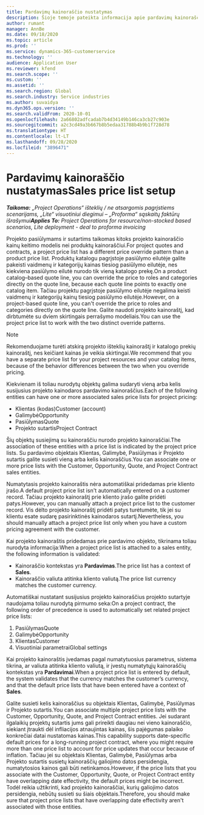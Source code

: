 ```yaml
---
title: Pardavimų kainoraščio nustatymas
description: Šioje temoje pateikta informacija apie pardavimų kainoraščius, skirtus projektų kainodarai.
author: rumant
manager: AnnBe
ms.date: 09/18/2020
ms.topic: article
ms.prod: ''
ms.service: dynamics-365-customerservice
ms.technology: ''
audience: Application User
ms.reviewer: kfend
ms.search.scope: ''
ms.custom: ''
ms.assetid: ''
ms.search.region: Global
ms.search.industry: Service industries
ms.author: suvaidya
ms.dyn365.ops.version: ''
ms.search.validFrom: 2020-10-01
ms.openlocfilehash: 2a66802adfcadab7b4d34149b146ca3cb27c903e
ms.sourcegitcommit: a2c3cd49a3b667b8b5edaa31788b4b9b1f728d78
ms.translationtype: HT
ms.contentlocale: lt-LT
ms.lasthandoff: 09/28/2020
ms.locfileid: "3896471"
---
```

# <a name="sales-price-list-setup"></a><span data-ttu-id="ee8df-103">Pardavimų kainoraščio nustatymas</span><span class="sxs-lookup"><span data-stu-id="ee8df-103">Sales price list setup</span></span>

<span data-ttu-id="ee8df-104">_**Taikoma:** „Project Operations“ išteklių / ne atsargomis pagrįstiems scenarijams, „Lite“ visuotiniui diegimui – „Proforma“ sąskaitų faktūrų išrašymui_</span><span class="sxs-lookup"><span data-stu-id="ee8df-104">_**Applies To:** Project Operations for resource/non-stocked based scenarios, Lite deployment - deal to proforma invoicing_</span></span>

<span data-ttu-id="ee8df-105">Projekto pasiūlymams ir sutartims taikomas kitoks projekto kainoraščio kainų keitimo modelis nei produktų kainoraščiui.</span><span class="sxs-lookup"><span data-stu-id="ee8df-105">For project quotes and contracts, a project price list has a different price override pattern than a product price list.</span></span> <span data-ttu-id="ee8df-106">Produktų katalogu pagrįstoje pasiūlymo eilutėje galite pakeisti vaidmenų ir kategorijų kainas tiesiog pasiūlymo eilutėje, nes kiekviena pasiūlymo eilutė nurodo tik vieną katalogo prekę.</span><span class="sxs-lookup"><span data-stu-id="ee8df-106">On a product catalog–based quote line, you can override the price to roles and categories directly on the quote line, because each quote line points to exactly one catalog item.</span></span> <span data-ttu-id="ee8df-107">Tačiau projektu pagrįstoje pasiūlymo eilutėje negalima keisti vaidmenų ir kategorijų kainų tiesiog pasiūlymo eilutėje.</span><span class="sxs-lookup"><span data-stu-id="ee8df-107">However, on a project-based quote line, you can't override the price to roles and categories directly on the quote line.</span></span> <span data-ttu-id="ee8df-108">Galite naudoti projekto kainoraštį, kad dirbtumėte su dviem skirtingais perrašymo modeliais.</span><span class="sxs-lookup"><span data-stu-id="ee8df-108">You can use the project price list to work with the two distinct override patterns.</span></span>

> [!NOTE]
> <span data-ttu-id="ee8df-109">Rekomenduojame turėti atskirą projekto išteklių kainoraštį ir katalogo prekių kainoraštį, nes keičiant kainas jie veikia skirtingai.</span><span class="sxs-lookup"><span data-stu-id="ee8df-109">We recommend that you have a separate price list for your project resources and your catalog items, because of the behavior differences between the two when you override pricing.</span></span>

<span data-ttu-id="ee8df-110">Kiekvienam iš toliau nurodytų objektų galima sudaryti vieną arba kelis susijusius projekto kainodaros pardavimo kainoraščius.</span><span class="sxs-lookup"><span data-stu-id="ee8df-110">Each of the following entities can have one or more associated sales price lists for project pricing:</span></span>

- <span data-ttu-id="ee8df-111">Klientas (kodas)</span><span class="sxs-lookup"><span data-stu-id="ee8df-111">Customer (account)</span></span> 
- <span data-ttu-id="ee8df-112">Galimybė</span><span class="sxs-lookup"><span data-stu-id="ee8df-112">Opportunity</span></span> 
- <span data-ttu-id="ee8df-113">Pasiūlymas</span><span class="sxs-lookup"><span data-stu-id="ee8df-113">Quote</span></span> 
- <span data-ttu-id="ee8df-114">Projekto sutartis</span><span class="sxs-lookup"><span data-stu-id="ee8df-114">Project Contract</span></span>

<span data-ttu-id="ee8df-115">Šių objektų susiejimą su kainoraščiu nurodo projekto kainoraščiai.</span><span class="sxs-lookup"><span data-stu-id="ee8df-115">The association of these entities with a price list is indicated by the project price lists.</span></span> <span data-ttu-id="ee8df-116">Su pardavimo objektais Klientas, Galimybė, Pasiūlymas ir Projekto sutartis galite susieti vieną arba kelis kainoraščius.</span><span class="sxs-lookup"><span data-stu-id="ee8df-116">You can associate one or more price lists with the Customer, Opportunity, Quote, and Project Contract sales entities.</span></span>

<span data-ttu-id="ee8df-117">Numatytasis projekto kainoraštis nėra automatiškai pridedamas prie kliento įrašo.</span><span class="sxs-lookup"><span data-stu-id="ee8df-117">A default project price list isn't automatically entered on a customer record.</span></span> <span data-ttu-id="ee8df-118">Tačiau projekto kainoraštį prie kliento įrašo galite pridėti patys.</span><span class="sxs-lookup"><span data-stu-id="ee8df-118">However, you can manually attach a project price list to the customer record.</span></span> <span data-ttu-id="ee8df-119">Vis dėlto projekto kainoraštį pridėti patys turėtumėte, tik jei su klientu esate sudarę pasirinktinės kainodaros sutartį.</span><span class="sxs-lookup"><span data-stu-id="ee8df-119">Nevertheless, you should manually attach a project price list only when you have a custom pricing agreement with the customer.</span></span> 

<span data-ttu-id="ee8df-120">Kai projekto kainoraštis pridedamas prie pardavimo objekto, tikrinama toliau nurodyta informacija:</span><span class="sxs-lookup"><span data-stu-id="ee8df-120">When a project price list is attached to a sales entity, the following information is validated:</span></span>

- <span data-ttu-id="ee8df-121">Kainoraščio kontekstas yra **Pardavimas**.</span><span class="sxs-lookup"><span data-stu-id="ee8df-121">The price list has a context of **Sales**.</span></span> 
- <span data-ttu-id="ee8df-122">Kainoraščio valiuta atitinka kliento valiutą.</span><span class="sxs-lookup"><span data-stu-id="ee8df-122">The price list currency matches the customer currency.</span></span> 

<span data-ttu-id="ee8df-123">Automatiškai nustatant susijusius projekto kainoraščius projekto sutartyje naudojama toliau nurodytą pirmumo seka:</span><span class="sxs-lookup"><span data-stu-id="ee8df-123">On a project contract, the following order of precedence is used to automatically set related project price lists:</span></span>

1. <span data-ttu-id="ee8df-124">Pasiūlymas</span><span class="sxs-lookup"><span data-stu-id="ee8df-124">Quote</span></span>
2. <span data-ttu-id="ee8df-125">Galimybė</span><span class="sxs-lookup"><span data-stu-id="ee8df-125">Opportunity</span></span>
3. <span data-ttu-id="ee8df-126">Klientas</span><span class="sxs-lookup"><span data-stu-id="ee8df-126">Customer</span></span> 
4. <span data-ttu-id="ee8df-127">Visuotiniai parametrai</span><span class="sxs-lookup"><span data-stu-id="ee8df-127">Global settings</span></span> 

<span data-ttu-id="ee8df-128">Kai projekto kainoraštis įvedamas pagal numatytuosius parametrus, sistema tikrina, ar valiuta atitinka kliento valiutą, ir įvestų numatytųjų kainoraščių kontekstas yra **Pardavimai**.</span><span class="sxs-lookup"><span data-stu-id="ee8df-128">When a project price list is entered by default, the system validates that the currency matches the customer’s currency, and that the default price lists that have been entered have a context of **Sales**.</span></span>

<span data-ttu-id="ee8df-129">Galite susieti kelis kainoraščius su objektais Klientas, Galimybė, Pasiūlymas ir Projekto sutartis.</span><span class="sxs-lookup"><span data-stu-id="ee8df-129">You can associate multiple project price lists with the Customer, Opportunity, Quote, and Project Contract entities.</span></span> <span data-ttu-id="ee8df-130">Jei sudarant ilgalaikių projektų sutartis jums gali prireikti daugiau nei vieno kainoraščio, siekiant įtraukti dėl infliacijos atnaujintas kainas, šis pajėgumas palaiko konkrečiai datai nustatomas kainas.</span><span class="sxs-lookup"><span data-stu-id="ee8df-130">This capability supports date-specific default prices for a long-running project contract, where you might require more than one price list to account for price updates that occur because of inflation.</span></span> <span data-ttu-id="ee8df-131">Tačiau jei su objektais Klientas, Galimybė, Pasiūlymas arba Projekto sutartis susietų kainoraščių galiojimo datos persidengia, numatytosios kainos gali būti netinkamos.</span><span class="sxs-lookup"><span data-stu-id="ee8df-131">However, if the price lists that you associate with the Customer, Opportunity, Quote, or Project Contract entity have overlapping date effectivity, the default prices might be incorrect.</span></span> <span data-ttu-id="ee8df-132">Todėl reikia užtikrinti, kad projekto kainoraščiai, kurių galiojimo datos persidengia, nebūtų susieti su šiais objektais.</span><span class="sxs-lookup"><span data-stu-id="ee8df-132">Therefore, you should make sure that project price lists that have overlapping date effectivity aren't associated with those entities.</span></span>
